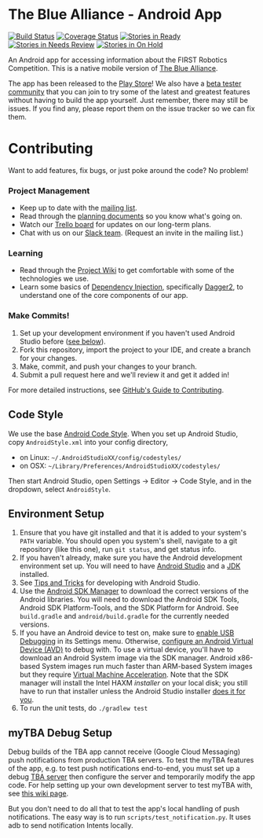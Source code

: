 The Blue Alliance - Android App
===============================

[![Build Status](https://img.shields.io/travis/the-blue-alliance/the-blue-alliance-android/master.svg?style=flat-square)](https://travis-ci.org/the-blue-alliance/the-blue-alliance-android) [![Coverage Status](https://img.shields.io/coveralls/the-blue-alliance/the-blue-alliance-android.svg?style=flat-square)](https://coveralls.io/r/the-blue-alliance/the-blue-alliance-android) [![Stories in Ready](https://badge.waffle.io/the-blue-alliance/the-blue-alliance-android.png?label=ready&title=Ready)](https://github.com/the-blue-alliance/the-blue-alliance-android/labels/ready) [![Stories in Needs Review](https://badge.waffle.io/the-blue-alliance/the-blue-alliance-android.png?label=needs-review&title=Needs%20Review)](https://github.com/the-blue-alliance/the-blue-alliance-android/labels/needs-review) [![Stories in On Hold](https://badge.waffle.io/the-blue-alliance/the-blue-alliance-android.png?label=on-hold&title=On%20Hold)](https://github.com/the-blue-alliance/the-blue-alliance-android/labels/on-hold)

An Android app for accessing information about the FIRST Robotics Competition. This is a native mobile version of [The Blue Alliance](http://www.thebluealliance.com).

The app has been released to the [Play Store](https://play.google.com/store/apps/details?id=com.thebluealliance.androidclient&hl=en)! We also have a [beta tester community](https://plus.google.com/communities/108444518980185742549) that you can join to try some of the latest and greatest features without having to build the app yourself. Just remember, there may still be issues. If you find any, please report them on the issue tracker so we can fix them.

Contributing
============

Want to add features, fix bugs, or just poke around the code? No problem!

### Project Management 
 - Keep up to date with the [mailing list](https://groups.google.com/forum/#!forum/thebluealliance-developers).
 - Read through the [planning documents](https://drive.google.com/#folders/0B5RO2Yzh2z01MDBOVXYwM1lXdFk) so you know what's going on.
 - Watch our [Trello board](https://trello.com/b/x42paPe3/tba-android) for updates on our long-term plans.
 - Chat with us on our [Slack team](https://the-blue-alliance.slack.com/). (Request an invite in the mailing list.)

### Learning
 - Read through the [Project Wiki](https://github.com/the-blue-alliance/the-blue-alliance-android/wiki) to get comfortable with some of the technologies we use.
 - Learn some basics of [Dependency Injection](https://en.wikipedia.org/wiki/Dependency_injection), specifically [Dagger2](http://google.github.io/dagger/), to understand one of the core components of our app.

### Make Commits!
1. Set up your development environment if you haven't used Android Studio before ([see below](#setup)).
2. Fork this repository, import the project to your IDE, and create a branch for your changes.
3. Make, commit, and push your changes to your branch.
4. Submit a pull request here and we'll review it and get it added in!

For more detailed instructions, see [GitHub's Guide to Contributing](https://guides.github.com/activities/contributing-to-open-source/).

<a name="style"></a>
Code Style
----------

We use the base [Android Code Style](https://github.com/android/platform_development/blob/master/ide/intellij/codestyles/AndroidStyle.xml).
When you set up Android Studio, copy `AndroidStyle.xml` into your config directory,
  * on Linux: `~/.AndroidStudioXX/config/codestyles/`
  * on OSX: `~/Library/Preferences/AndroidStudioXX/codestyles/`

Then start Android Studio, open Settings -> Editor -> Code Style, and in the
 dropdown, select `AndroidStyle`.

### <a name="setup"></a>
Environment Setup
-----------------

1. Ensure that you have git installed and that it is added to your system's `PATH` variable. You should open you system's shell, navigate to a git repository (like this one), run ```git status```, and get status info.
2. If you haven't already, make sure you have the Android development environment set up. You will need to have [Android Studio](https://developer.android.com/sdk/installing/studio.html) and a [JDK](http://www.oracle.com/technetwork/java/javase/downloads/index.html) installed.
3. See [Tips and Tricks](https://developer.android.com/sdk/installing/studio-tips.html) for developing with Android Studio.
4. Use the [Android SDK Manager](https://developer.android.com/tools/help/sdk-manager.html) to download the correct versions of the Android libraries. You will need to download the Android SDK Tools, Android SDK Platform-Tools, and the SDK Platform for Android. See `build.gradle` and `android/build.gradle` for the currently needed versions.
5. If you have an Android device to test on, make sure to [enable USB Debugging](http://stackoverflow.com/questions/16707137/how-to-find-and-turn-on-usb-debugging-mode-on-nexus-4) in its Settings menu. Otherwise, [configure an Android Virtual Device (AVD)](https://developer.android.com/tools/devices/managing-avds.html) to debug with. To use a virtual device, you'll have to download an Android System image via the SDK manager. Android x86-based System images run much faster than ARM-based System images but they require [Virtual Machine Acceleration](http://developer.android.com/tools/devices/emulator.html#accel-vm). Note that the SDK manager will install the Intel HAXM _installer_ on your local disk; you still have to run that installer unless the Android Studio installer [does it for you](http://developer.android.com/tools/studio/index.html#install-updates).
6. To run the unit tests, do `./gradlew test`

### <a name="mytba"></a>
myTBA Debug Setup
------------------

Debug builds of the TBA app cannot receive (Google Cloud Messaging) push notifications from production TBA servers. To test the myTBA features of the app, e.g. to test push notifications end-to-end, you must set up a debug [TBA server](https://github.com/the-blue-alliance/the-blue-alliance) then configure the server and temporarily modify the app code. For help setting up your own development server to test myTBA with, see [this wiki page](https://github.com/the-blue-alliance/the-blue-alliance-android/wiki/myTBA-Configuration).

But you don't need to do all that to test the app's local handling of push notifications. The easy way is to run `scripts/test_notification.py`. It uses adb to send notification Intents locally.
